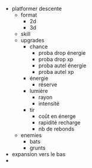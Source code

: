 - platformer descente
  - format
    - 2d
    - 3d
  - skill
  - upgrades
    - chance
      - proba drop énergie
      - proba drop xp
      - proba autel énergie
      - proba autel xp
    - énergie
      - réserve
    - lumière
      - rayon
      - intensité
    - tir
      - coût en énerge
      - rapidité recharge
      - nb de rebonds
  - enemies
    - bats
    - grunts
- expansion vers le bas
-
